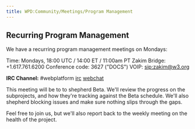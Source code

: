 ```yaml
---
title: WPD:Community/Meetings/Program Management
---
```

<h2><span class="mw-headline" id="Recurring_Program_Management">Recurring Program Management</span></h2>
<p>We have a recurring program management meetings on Mondays:
</p><p>Time: Mondays, 18:00 UTC / 14:00 ET / 11:00am PT
Zakim Bridge: +1.617.761.6200
Conference code: 3627 ("DOCS")
VOIP:  <a rel="nofollow" class="external free" href="sip:zakim@w3.org">sip:zakim@w3.org</a>
</p><p><b>IRC Channel:</b> #webplatform
<a rel="nofollow" class="external text" href="irc://irc.freenode.net/webplatform">irc</a>
<a rel="nofollow" class="external text" href="http://webchat.freenode.net/?channels=#webplatform">webchat</a>
</p><p>This meeting will be to to shepherd Beta. We'll review the progress on the subprojects, and how they're tracking against the Beta schedule. We'll also shepherd blocking issues and make sure nothing slips through the gaps.
</p><p>Feel free to join us, but we'll also report back to the weekly meeting on the health of the project.
</p>
<!-- 
NewPP limit report
CPU time usage: 0.008 seconds
Real time usage: 0.008 seconds
Preprocessor visited node count: 2/1000000
Preprocessor generated node count: 8/1000000
Post‐expand include size: 0/2097152 bytes
Template argument size: 0/2097152 bytes
Highest expansion depth: 2/40
Expensive parser function count: 0/100
-->

<!-- 
Transclusion expansion time report (%,ms,calls,template)
100.00%    0.000      1 - -total
-->

<!-- Saved in parser cache with key wpwiki:pcache:idhash:8237-0!*!*!*!*!*!*!esi=1 and timestamp 20150731110950 and revision id 43661
 -->
